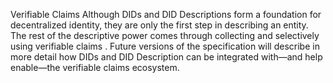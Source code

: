 Verifiable Claims Although DIDs and DID Descriptions form a foundation for decentralized identity, they are only the first step in describing an entity. The rest of the descriptive power comes through collecting and selectively using verifiable claims . Future versions of the specification will describe in more detail how DIDs and DID Description can be integrated with—and help enable—the verifiable claims ecosystem.
